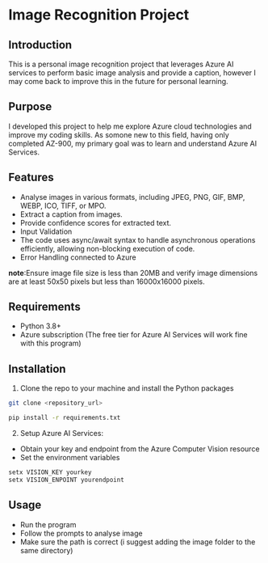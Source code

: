 # Image Recognition Project
## Introduction
This is a personal image recognition project that leverages Azure AI services to perform basic image analysis and provide a caption, however I may come back to improve this in the future for personal learning.

## Purpose
I developed this project to help me explore Azure cloud technologies and improve my coding skills. As somone new to this field, having only completed AZ-900, my primary goal was to learn and understand Azure AI Services.

## Features
- Analyse images in various formats, including JPEG, PNG, GIF, BMP, WEBP, ICO, TIFF, or MPO.
- Extract a caption from images.
- Provide confidence scores for extracted text.
- Input Validation
- The code uses async/await syntax to handle asynchronous operations efficiently, allowing non-blocking execution of code.
- Error Handling connected to Azure

**note**:Ensure image file size is less than 20MB and verify image dimensions are at least 50x50 pixels but less than 16000x16000 pixels.


## Requirements
- Python 3.8+
- Azure subscription (The free tier for Azure AI Services will work fine with this program)

## Installation
1. Clone the repo to your machine and install the Python packages
```bash
git clone <repository_url>

pip install -r requirements.txt
```
2. Setup Azure AI Services:
  - Obtain your key and endpoint from the Azure Computer Vision resource
  - Set the environment variables
```bash  
setx VISION_KEY yourkey
setx VISION_ENPOINT yourendpoint
```
## Usage
- Run the program
- Follow the prompts to analyse image
- Make sure the path is correct (i suggest adding the image folder to the same directory)

